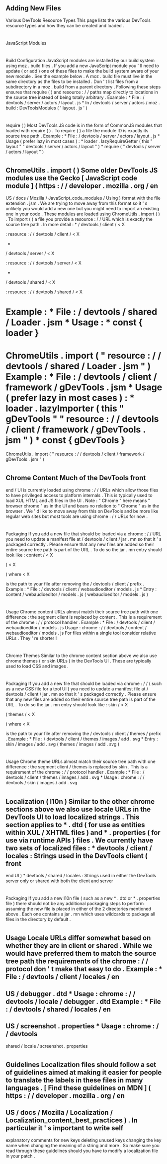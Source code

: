 #
Adding
New
Files
-
Various
DevTools
Resource
Types
This
page
lists
the
various
DevTools
resource
types
and
how
they
can
be
created
and
loaded
.
#
#
JavaScript
Modules
#
#
#
Build
Configuration
JavaScript
modules
are
installed
by
our
build
system
using
moz
.
build
files
.
If
you
add
a
new
JavaScript
module
you
'
ll
need
to
update
(
or
add
)
one
of
these
files
to
make
the
build
system
aware
of
your
new
module
.
See
the
example
below
.
A
moz
.
build
file
must
live
in
the
same
directory
as
the
files
to
be
installed
.
Don
'
t
list
files
from
a
subdirectory
in
a
moz
.
build
from
a
parent
directory
.
Following
these
steps
ensures
that
require
(
)
and
resource
:
/
/
paths
map
directly
to
locations
in
the
source
tree
instead
of
being
totally
arbitrary
.
Example
:
*
File
:
/
devtools
/
server
/
actors
/
layout
.
js
*
In
/
devtools
/
server
/
actors
/
moz
.
build
:
DevToolsModules
(
'
layout
.
js
'
)
#
#
#
require
(
)
Most
DevTools
JS
code
is
in
the
form
of
CommonJS
modules
that
loaded
with
require
(
)
.
To
require
(
)
a
file
the
module
ID
is
exactly
its
source
tree
path
.
Example
:
*
File
:
/
devtools
/
server
/
actors
/
layout
.
js
*
Usage
(
prefer
lazy
in
most
cases
)
:
*
loader
.
lazyRequireGetter
(
this
"
layout
"
"
devtools
/
server
/
actors
/
layout
"
)
*
require
(
"
devtools
/
server
/
actors
/
layout
"
)
#
#
#
ChromeUtils
.
import
(
)
Some
older
DevTools
JS
modules
use
the
Gecko
[
JavaScript
code
module
]
(
https
:
/
/
developer
.
mozilla
.
org
/
en
-
US
/
docs
/
Mozilla
/
JavaScript_code_modules
/
Using
)
format
with
the
file
extension
.
jsm
.
We
are
trying
to
move
away
from
this
format
so
it
'
s
unlikely
you
would
add
a
new
one
but
you
might
need
to
import
an
existing
one
in
your
code
.
These
modules
are
loaded
using
ChromeUtils
.
import
(
)
.
To
import
(
)
a
file
you
provide
a
resource
:
/
/
URL
which
is
exactly
the
source
tree
path
.
In
more
detail
:
*
/
devtools
/
client
/
<
X
>
:
resource
:
/
/
devtools
/
client
/
<
X
>
*
/
devtools
/
server
/
<
X
>
:
resource
:
/
/
devtools
/
server
/
<
X
>
*
/
devtools
/
shared
/
<
X
>
:
resource
:
/
/
devtools
/
shared
/
<
X
>
Example
:
*
File
:
/
devtools
/
shared
/
Loader
.
jsm
*
Usage
:
*
const
{
loader
}
=
ChromeUtils
.
import
(
"
resource
:
/
/
devtools
/
shared
/
Loader
.
jsm
"
)
Example
:
*
File
:
/
devtools
/
client
/
framework
/
gDevTools
.
jsm
*
Usage
(
prefer
lazy
in
most
cases
)
:
*
loader
.
lazyImporter
(
this
"
gDevTools
"
"
resource
:
/
/
devtools
/
client
/
framework
/
gDevTools
.
jsm
"
)
*
const
{
gDevTools
}
=
ChromeUtils
.
import
(
"
resource
:
/
/
devtools
/
client
/
framework
/
gDevTools
.
jsm
"
)
#
#
Chrome
Content
Much
of
the
DevTools
front
-
end
/
UI
is
currently
loaded
using
chrome
:
/
/
URLs
which
allow
those
files
to
have
privileged
access
to
platform
internals
.
This
is
typically
used
to
load
XUL
HTML
and
JS
files
in
the
UI
.
Note
:
"
Chrome
"
here
means
"
browser
chrome
"
as
in
the
UI
and
bears
no
relation
to
"
Chrome
"
as
in
the
browser
.
We
'
d
like
to
move
away
from
this
on
DevTools
and
be
more
like
regular
web
sites
but
most
tools
are
using
chrome
:
/
/
URLs
for
now
.
#
#
#
Packaging
If
you
add
a
new
file
that
should
be
loaded
via
a
chrome
:
/
/
URL
you
need
to
update
a
manifest
file
at
/
devtools
/
client
/
jar
.
mn
so
that
it
'
s
packaged
correctly
.
Please
ensure
that
any
new
files
are
added
so
their
entire
source
tree
path
is
part
of
the
URL
.
To
do
so
the
jar
.
mn
entry
should
look
like
:
content
/
<
X
>
(
<
X
>
)
where
<
X
>
is
the
path
to
your
file
after
removing
the
/
devtools
/
client
/
prefix
.
Example
:
*
File
:
/
devtools
/
client
/
webaudioeditor
/
models
.
js
*
Entry
:
content
/
webaudioeditor
/
models
.
js
(
webaudioeditor
/
models
.
js
)
#
#
#
Usage
Chrome
content
URLs
almost
match
their
source
tree
path
with
one
difference
:
the
segment
client
is
replaced
by
content
.
This
is
a
requirement
of
the
chrome
:
/
/
protocol
handler
.
Example
:
*
File
:
/
devtools
/
client
/
webaudioeditor
/
models
.
js
Usage
:
chrome
:
/
/
devtools
/
content
/
webaudioeditor
/
models
.
js
For
files
within
a
single
tool
consider
relative
URLs
.
They
'
re
shorter
!
#
#
Chrome
Themes
Similar
to
the
chrome
content
section
above
we
also
use
chrome
themes
(
or
skin
URLs
)
in
the
DevTools
UI
.
These
are
typically
used
to
load
CSS
and
images
.
#
#
#
Packaging
If
you
add
a
new
file
that
should
be
loaded
via
chrome
:
/
/
(
such
as
a
new
CSS
file
for
a
tool
UI
)
you
need
to
update
a
manifest
file
at
/
devtools
/
client
/
jar
.
mn
so
that
it
'
s
packaged
correctly
.
Please
ensure
that
any
new
files
are
added
so
their
entire
source
tree
path
is
part
of
the
URL
.
To
do
so
the
jar
.
mn
entry
should
look
like
:
skin
/
<
X
>
(
themes
/
<
X
>
)
where
<
X
>
is
the
path
to
your
file
after
removing
the
/
devtools
/
client
/
themes
/
prefix
.
Example
:
*
File
:
/
devtools
/
client
/
themes
/
images
/
add
.
svg
*
Entry
:
skin
/
images
/
add
.
svg
(
themes
/
images
/
add
.
svg
)
#
#
#
Usage
Chrome
theme
URLs
almost
match
their
source
tree
path
with
one
difference
:
the
segment
client
/
themes
is
replaced
by
skin
.
This
is
a
requirement
of
the
chrome
:
/
/
protocol
handler
.
Example
:
*
File
:
/
devtools
/
client
/
themes
/
images
/
add
.
svg
*
Usage
:
chrome
:
/
/
devtools
/
skin
/
images
/
add
.
svg
#
#
Localization
(
l10n
)
Similar
to
the
other
chrome
sections
above
we
also
use
locale
URLs
in
the
DevTools
UI
to
load
localized
strings
.
This
section
applies
to
*
.
dtd
(
for
use
as
entities
within
XUL
/
XHTML
files
)
and
*
.
properties
(
for
use
via
runtime
APIs
)
files
.
We
currently
have
two
sets
of
localized
files
:
*
devtools
/
client
/
locales
:
Strings
used
in
the
DevTools
client
(
front
-
end
UI
)
*
devtools
/
shared
/
locales
:
Strings
used
in
either
the
DevTools
server
only
or
shared
with
both
the
client
and
server
#
#
#
Packaging
If
you
add
a
new
l10n
file
(
such
as
a
new
*
.
dtd
or
*
.
properties
file
)
there
should
not
be
any
additional
packaging
steps
to
perform
assuming
the
new
file
is
placed
in
either
of
the
2
directories
mentioned
above
.
Each
one
contains
a
jar
.
mn
which
uses
wildcards
to
package
all
files
in
the
directory
by
default
.
#
#
#
Usage
Locale
URLs
differ
somewhat
based
on
whether
they
are
in
client
or
shared
.
While
we
would
have
preferred
them
to
match
the
source
tree
path
the
requirements
of
the
chrome
:
/
/
protocol
don
'
t
make
that
easy
to
do
.
Example
:
*
File
:
/
devtools
/
client
/
locales
/
en
-
US
/
debugger
.
dtd
*
Usage
:
chrome
:
/
/
devtools
/
locale
/
debugger
.
dtd
Example
:
*
File
:
/
devtools
/
shared
/
locales
/
en
-
US
/
screenshot
.
properties
*
Usage
:
chrome
:
/
/
devtools
-
shared
/
locale
/
screenshot
.
properties
#
#
#
Guidelines
Localization
files
should
follow
a
set
of
guidelines
aimed
at
making
it
easier
for
people
to
translate
the
labels
in
these
files
in
many
languages
.
[
Find
these
guidelines
on
MDN
]
(
https
:
/
/
developer
.
mozilla
.
org
/
en
-
US
/
docs
/
Mozilla
/
Localization
/
Localization_content_best_practices
)
.
In
particular
it
'
s
important
to
write
self
-
explanatory
comments
for
new
keys
deleting
unused
keys
changing
the
key
name
when
changing
the
meaning
of
a
string
and
more
.
So
make
sure
you
read
through
these
guidelines
should
you
have
to
modify
a
localization
file
in
your
patch
.
